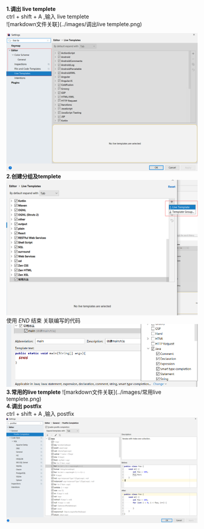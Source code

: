 **1.调出 live templete**<br>
ctrl + shift + A ,输入 live templete<br>
![markdown文件关联](../images/调出live templete.png)<br>

![markdown文件关联](../images/settings里面的livetemplete.png)<br>
**2.创建分组及templete**<br>
![markdown文件关联](../images/创建分组及livetemplete.png)<br>
使用  $END$ 结束
关联编写的代码
![markdown文件关联](../images/定义默认编写的code.png)<br>
**3.常用的live templete**
![markdown文件关联](../images/常用live templete.png)<br>
**4.调出 postfix**<br>
ctrl + shift + A ,输入 postfix <br>
![markdown文件关联](../images/postfix页面.png)<br>


